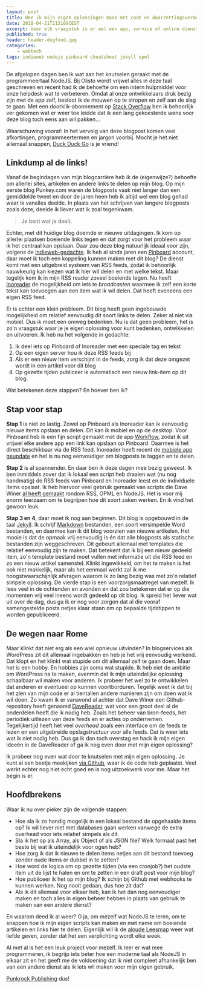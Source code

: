 ```yaml
---
layout: post
title: Hoe ik mijn eigen oplossingen maak met code en doorzettingsvermogen.
date: 2018-04-21T213109CEST
excerpt: Voor elk vraagstuk is er wel een app, service of online dienst. Maar soms wil ik het gewoon zelf oplossen. Omdat (ik) het kan.
published: true
header: header-dogfood.jpg
categories: 
    - webtech
tags: indieweb nodejs pinboard cheatsheet jekyll opml
---
```

De afgelopen dagen ben ik wat aan het knutselen geraakt met de programmeertaal NodeJS. Bij Olisto wordt vrijwel alles in deze taal geschreven en recent had ik de behoefte om een intern hulpmiddel voor onze helpdesk wat te verbeteren. Omdat al onze ontwikkelaars druk bezig zijn met de app zelf, besloot ik de mouwen op te stropen en zelf aan de slag te gaan. Met een doorklik-abonnement op [Stack Overflow](https://stackoverflow.com) ben ik behoorlijk ver gekomen wat er weer toe leidde dat ik een lang gekoesterde wens voor deze blog toch eens aan wil pakken...

Waarschuwing vooraf: In het vervolg van deze blogpost komen veel afkortingen, programmeertermen en jargon voorbij. Mocht je het niet allemaal snappen, [Duck Duck Go](https://duckduckgo.com) is je vriend!

## Linkdump al de links!
Vanaf de begindagen van mijn blogcarrière heb ik de (eigenwijze?) behoefte om allerlei sites, artikelen en andere links te delen op mijn blog. Op mijn eerste blog Punkey.com waren de blogposts vaak niet langer dan een gemiddelde tweet en door de jaren heen heb ik altijd wel een blog gehad waar ik vanalles deelde. In plaats van het schrijven van langere blogposts zoals deze, deelde ik liever wat ik zoal tegenkwam. 
> Je bent wat je deelt.

Echter, met dit huidige blog doemde er nieuwe uitdagingen. Ik kom op allerlei plaatsen boeiende links tegen en dat zorgt voor het probleem waar ik het centraal kan opslaan. Daar zou deze blog natuurlijk ideaal voor zijn, volgens de [Indieweb-gedachte](/Indieweb). Ik heb al sinds jaren een [Pinboard](https://pinboard.in/u:frankmeeuwsen/) account, daar moet ik toch een koppeling kunnen maken met dit blog? De dienst komt met een uitgebreid systeem van RSS feeds, zodat ik behoorlijk nauwkeurig kan kiezen wat ik hier wil delen en met welke tekst. Maar tegelijk kom ik in mijn RSS reader zoveel boeiends tegen. Nu heeft [Inoreader](https://www.inoreader.com/) de mogelijkheid om iets te _broadcasten_ waarmee ik zelf een korte tekst kan toevoegen aan een item wat ik wil delen. Dat heeft eveneens een eigen RSS feed. 

Er is echter een klein probleem. Dit blog heeft geen ingebouwde mogelijkheid om relatief eenvoudig dit soort links te delen. Zeker al niet via mobiel. Dus ik moet een omweg bedenken. Nu is dat geen probleem, het is zo'n vraagstuk waar je je eigen oplossing voor kunt bedenken, ontwikkelen en uitvoeren. Ik heb nu het volgende in gedachte:

1. Ik deel iets op Pinboard of Inoreader met een speciale tag en tekst
2. Op een eigen server hou ik deze RSS feeds bij
3. Als er een nieuw item verschijnt in de feeds, zorg ik dat deze omgezet wordt in een artikel voor dit blog
4. Op gezette tijden publiceer ik automatisch een nieuw link-item op dit blog.

Wat betekenen deze stappen? En hoever ben ik?

## Stap voor stap
**Stap 1** is niet zo lastig. Zowel op Pinboard als Inoreader kan ik eenvoudig nieuwe items opslaan en delen. Dit kan ik mobiel en op de desktop. Voor Pinboard heb ik een fijn script gemaakt met de app [Workflow](https://www.workflow.is/), zodat ik uit vrijwel elke andere app een link kan opslaan op Pinboard. Daarmee is het direct beschikbaar via de RSS feed. Inoreader heeft recent de [mobiele app geupdate](https://blog.inoreader.com/2018/04/mobile-app-redesign-and-bunch-of.html) en het is nu nog eenvoudiger om blogposts te taggen en te delen. 

**Stap 2** is al spannender. En daar ben ik deze dagen mee bezig geweest. Ik ben inmiddels zover dat ik lokaal een script heb draaien wat (nu nog handmatig) de RSS feeds van Pinboard en Inoreader leest en de individuele items opslaat. Ik heb hiervoor veel gebruik gemaakt van scripts die Dave Winer [al heeft gemaakt](https://github.com/scripting) rondom RSS, OPML en NodeJS. Het is voor mij enorm leerzaam om te begrijpen hoe dit soort zaken werken. En ik vind het gewoon leuk.

**Stap 3 en 4**, daar moet ik nog aan beginnen. Dit blog is opgebouwd in de taal [Jekyll](http://jekyllrb.com/). Ik schrijf [Markdown](https://daringfireball.net/projects/markdown/) bestanden, een soort versimpelde Word bestanden, en daarmee kan ik dit blog voorzien van nieuwe artikelen. Het mooie is dat de opmaak vrij eenvoudig is én dat alle blogposts als statische bestanden zijn weggeschreven. Dit gebeurt allemaal met templates die relatief eenvoudig zijn te maken. Dat betekent dat ik bij een nieuw gedeeld item, zo'n template bestand moet vullen met informatie uit die RSS feed en zo een nieuw artikel samenstel. Klinkt ingewikkeld, om het te maken is het ook niet makkelijk, maar als het eenmaal werkt zal ik me hoogstwaarschijnlijk afvragen waarom ik zo lang bezig was met zo'n relatief simpele oplossing. De vierde stap is een voorzorgsmaatregel van mezelf. Ik lees veel in de ochtenden en avonden en dat zou betekenen dat er op die momenten vrij veel ineens wordt gedeeld op dit blog. Ik spreid het liever wat uit over de dag, dus ga ik er nog voor zorgen dat al die vooraf samengestelde posts netjes klaar staan om op bepaalde tijdstippen te worden gepubliceerd. 

## De wegen naar Rome
Maar klinkt dat niet erg als een wiel opnieuw uitvinden? In blogservices als WordPress zit dit allemaal ingebakken en heb je het vrij eenvoudig werkend. Dat klopt en het klinkt wat stupide om dit allemaal zelf te gaan doen. Maar het is een hobby. En hobbies zijn soms wat stupide. Ik heb niet de ambitie om WordPress na te maken, evenmin dat ik mijn uiteindelijke oplossing schaalbaar wil maken voor anderen. Ik probeer het wel zo te ontwikkelen dat anderen er eventueel op kunnen voortborduren. Tegelijk weet ik dat bij het zien van mijn code er al tientallen andere manieren zijn om doen wat ik wil doen.
Zo kwam ik er vanavond al achter dat Dave Winer een Github-repository heeft genaamd [DaveReader](https://github.com/scripting/reader), wat voor een groot deel al de onderdelen heeft die ik nodig heb. Zoals het beheer van bron-feeds, het periodiek uitlezen van deze feeds en er acties op ondernemen. Tegelijkertijd heeft het veel _overhead_ zoals een interface om de feeds te lezen en een uitgebreide opslagstructuur voor alle feeds. Dat is weer iets wat ik niet nodig heb. Dus ga ik dan toch overstag en hack ik mijn eigen ideeën in de DaveReader of ga ik nog even door met mijn eigen oplossing? 

Ik probeer nog even wat door te knutselen met mijn eigen oplossing. Je kunt al een beetje meekijken [via Github](https://github.com/frankmeeuwsen/pinboard), waar ik de code heb geplaatst. Veel werkt echter nog niet echt goed en is nog uitzoekwerk voor me. Maar het begin is er.

## Hoofdbrekens 
Waar ik nu over pieker zijn de volgende stappen:

* Hoe sla ik zo handig mogelijk in een lokaal bestand de opgehaalde items op? Ik wil liever niet met databases gaan werken vanwege de extra overhead voor iets relatief simpels als dit.
* Sla ik het op als Array, als Object of als JSON file? Welk formaat past het beste bij wat ik uiteindelijk voor ogen heb?
* Hoe zorg ik dat ik nieuwe te delen items netjes aan dit bestand toevoeg zonder oude items er dubbel in te zetten?
* Hoe word de logica om op gezette tijden (via een cronjob?) het oudste item uit de lijst te halen en om te zetten in een draft post voor mijn blog?
* Hoe publiceer ik het op mijn blog? Ik schijn bij Github met webhooks te kunnen werken. Nog nooit gedaan, dus hoe zit dat?
* Als ik dit allemaal voor elkaar heb, kan ik het dan nog eenvoudiger maken en toch alles in eigen beheer hebben in plaats van gebruik te maken van een andere dienst?

En waarom deed ik al weer? O ja, om mezelf wat NodeJS te leren, om te snappen hoe ik mijn eigen scripts kan maken en met name om boeiende artikelen en links hier te delen. Eigenlijk wil ik de [aloude Leesmap](/leesmap-week-45/) weer wat liefde geven, zonder dat het een verplichting wordt elke week. 

Al met al is het een leuk project voor mezelf. Ik leer er wat mee programmeren, ik begrijp iets beter hoe een moderne taal als NodeJS in elkaar zit en het geeft me de voldoening dat ik niet compleet afhankelijk ben van een andere dienst als ik iets wil maken voor mijn eigen gebruik. 

[Punkrock Publishing](/Punkrock-Publishing/) dus!